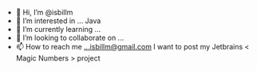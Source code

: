 - 👋 Hi, I’m @isbillm <Bill Musschoot>
- 👀 I’m interested in ... Java
- 🌱 I’m currently learning ...<Jetbrains Java Course> 
- 💞️ I’m looking to collaborate on ...
- 📫 How to reach me ...isbillm@gmail.com
  I want to post my Jetbrains < Magic Numbers > project

<!---
isbillm/isbillm is a ✨ special ✨ repository because its `README.md` (this file) appears on your GitHub profile.
You can click the Preview link to take a look at your changes.
--->
